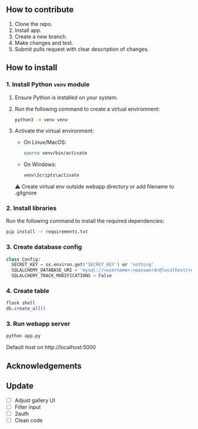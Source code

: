 ## How to contribute
1. Clone the repo.
2. Install app.
3. Create a new branch.
4. Make changes and test.
5. Submit pulls request with clear description of changes.

## How to install
### 1. Install Python `venv` module

1. Ensure Python is installed on your system.
2. Run the following command to create a virtual environment:

    ```bash
    python3 -m venv venv
    ```

3. Activate the virtual environment:

    - On Linux/MacOS:
    
      ```bash
      source venv/bin/activate
      ```

    - On Windows:
    
      ```bash
      venv\Scripts\activate
      ```

   ⚠️ Create virtual env outside webapp directory or add filename to .gitgnore

### 2. Install libraries

Run the following command to install the required dependencies:

```bash
pip install -r requirements.txt
```
### 3. Create database config

```python
class Config:
  SECRET_KEY = os.environ.get('SECRET_KEY') or 'nothing'
  SQLALCHEMY_DATABASE_URI = 'mysql://<username>:<password>@localhost/<database_name>'
  SQLALCHEMY_TRACK_MODIFICATIONS = False
```

### 4. Create table

```bash
flask shell
db.create_all()
```

### 3. Run webapp server

```bash
python app.py
```

Default host on http://localhost:5000

## Acknowledgements

## Update

- [ ] Adjust gallery UI
- [ ] Filter input
- [ ] 2auth
- [ ] Clean code
